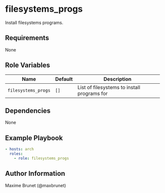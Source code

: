 # filesystems_progs

Install filesystems programs.

## Requirements

None

## Role Variables

| Name                | Default | Description                                 |
| ------------------- | ------- | ------------------------------------------- |
| `filesystems_progs` | `[]`    | List of filesystems to install programs for |

## Dependencies

None

## Example Playbook

```yaml
- hosts: arch
  roles:
    - role: filesystems_progs
```

## Author Information

Maxime Brunet (@maxbrunet)
